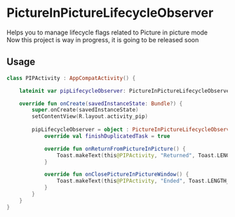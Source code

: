 # PictureInPictureLifecycleObserver
Helps you to manage lifecycle flags related to Picture in picture mode<br>
Now this project is way in progress, it is going to be released soon

## Usage
```kotlin
class PIPActivity : AppCompatActivity() {

    lateinit var pipLifecycleObserver: PictureInPictureLifecycleObserver

    override fun onCreate(savedInstanceState: Bundle?) {
        super.onCreate(savedInstanceState)
        setContentView(R.layout.activity_pip)
        
        pipLifecycleObserver = object : PictureInPictureLifecycleObserver(this) {
            override val finishDuplicatedTask = true

            override fun onReturnFromPictureInPicture() {
                Toast.makeText(this@PIPActivity, "Returned", Toast.LENGTH_SHORT).show()
            }

            override fun onClosePictureInPictureWindow() {
                Toast.makeText(this@PIPActivity, "Ended", Toast.LENGTH_SHORT).show()
            }
        }
    }
}
```
